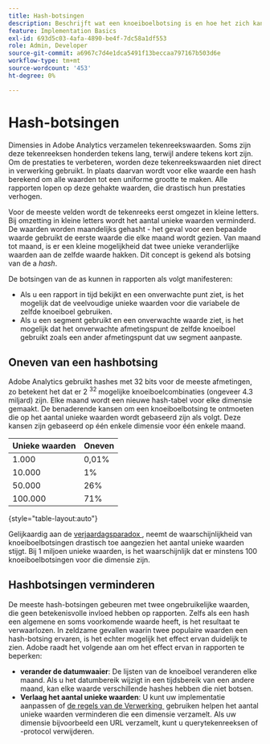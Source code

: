 ```yaml
---
title: Hash-botsingen
description: Beschrijft wat een knoeiboelbotsing is en hoe het zich kan manifesteren.
feature: Implementation Basics
exl-id: 693d5c03-4afa-4890-be4f-7dc58a1df553
role: Admin, Developer
source-git-commit: a6967c7d4e1dca5491f13beccaa797167b503d6e
workflow-type: tm+mt
source-wordcount: '453'
ht-degree: 0%

---
```


# Hash-botsingen

Dimensies in Adobe Analytics verzamelen tekenreekswaarden. Soms zijn deze tekenreeksen honderden tekens lang, terwijl andere tekens kort zijn. Om de prestaties te verbeteren, worden deze tekenreekswaarden niet direct in verwerking gebruikt. In plaats daarvan wordt voor elke waarde een hash berekend om alle waarden tot een uniforme grootte te maken. Alle rapporten lopen op deze gehakte waarden, die drastisch hun prestaties verhogen.

Voor de meeste velden wordt de tekenreeks eerst omgezet in kleine letters. Bij omzetting in kleine letters wordt het aantal unieke waarden verminderd. De waarden worden maandelijks gehasht - het geval voor een bepaalde waarde gebruikt de eerste waarde die elke maand wordt gezien. Van maand tot maand, is er een kleine mogelijkheid dat twee unieke veranderlijke waarden aan de zelfde waarde hakken. Dit concept is gekend als botsing van de a *hash*.

De botsingen van de as kunnen in rapporten als volgt manifesteren:

* Als u een rapport in tijd bekijkt en een onverwachte punt ziet, is het mogelijk dat de veelvoudige unieke waarden voor die variabele de zelfde knoeiboel gebruiken.
* Als u een segment gebruikt en een onverwachte waarde ziet, is het mogelijk dat het onverwachte afmetingspunt de zelfde knoeiboel gebruikt zoals een ander afmetingspunt dat uw segment aanpaste.

## Oneven van een hashbotsing

Adobe Analytics gebruikt hashes met 32 bits voor de meeste afmetingen, zo betekent het dat er 2 <sup> 32 </sup> mogelijke knoeiboelcombinaties (ongeveer 4.3 miljard) zijn. Elke maand wordt een nieuwe hash-tabel voor elke dimensie gemaakt. De benaderende kansen om een knoeiboelbotsing te ontmoeten die op het aantal unieke waarden wordt gebaseerd zijn als volgt. Deze kansen zijn gebaseerd op één enkele dimensie voor één enkele maand.

| Unieke waarden | Oneven |
| --- | --- |
| 1.000 | 0,01% |
| 10.000 | 1% |
| 50.000 | 26% |
| 100.000 | 71% |

{style="table-layout:auto"}

Gelijkaardig aan de [&#x200B; verjaardagsparadox &#x200B;](https://en.wikipedia.org/wiki/Birthday_problem), neemt de waarschijnlijkheid van knoeiboelbotsingen drastisch toe aangezien het aantal unieke waarden stijgt. Bij 1 miljoen unieke waarden, is het waarschijnlijk dat er minstens 100 knoeiboelbotsingen voor die dimensie zijn.

## Hashbotsingen verminderen

De meeste hash-botsingen gebeuren met twee ongebruikelijke waarden, die geen betekenisvolle invloed hebben op rapporten. Zelfs als een hash een algemene en soms voorkomende waarde heeft, is het resultaat te verwaarlozen. In zeldzame gevallen waarin twee populaire waarden een hash-botsing ervaren, is het echter mogelijk het effect ervan duidelijk te zien. Adobe raadt het volgende aan om het effect ervan in rapporten te beperken:

* **verander de datumwaaier**: De lijsten van de knoeiboel veranderen elke maand. Als u het datumbereik wijzigt in een tijdsbereik van een andere maand, kan elke waarde verschillende hashes hebben die niet botsen.
* **Verlaag het aantal unieke waarden**: U kunt uw implementatie aanpassen of [&#x200B; de regels van de Verwerking &#x200B;](/help/admin/tools/manage-rs/edit-settings/general/processing-rules/pr-overview.md) gebruiken helpen het aantal unieke waarden verminderen die een dimensie verzamelt. Als uw dimensie bijvoorbeeld een URL verzamelt, kunt u querytekenreeksen of -protocol verwijderen.

<!-- https://wiki.corp.adobe.com/pages/viewpage.action?spaceKey=OmniArch&title=Uniques -->
